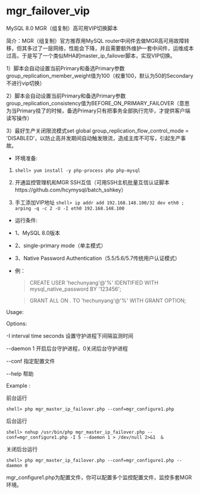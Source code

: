# mgr_failover_vip
MySQL 8.0 MGR（组复制）高可用VIP切换脚本

简介：MGR（组复制）官方推荐用MySQL router中间件去做MGR高可用故障转移，但其多过了一层网络，性能会下降，并且需要额外维护一套中间件，运维成本过高，于是写了一个类似MHA的master_ip_failover脚本，实现VIP切换。

1）脚本会自动设置当前Primary和备选Primary参数group_replication_member_weight值为100（权重100，默认为50的Secondary不进行vip切换）

2）脚本会自动设置当前Primary和备选Primary参数group_replication_consistency值为BEFORE_ON_PRIMARY_FAILOVER（意思为当Primary挂了的时候，备选Primary只有把事务全部执行完毕，才提供客户端读写操作）

3）最好生产关闭限流模式set global group_replication_flow_control_mode = 'DISABLED'，以防止高并发期间自动触发限流，造成主库不可写，引起生产事故。


 * 环境准备:
 
 1) ```shell> yum install -y php-process php php-mysql```
 2) 开通监控管理机和MGR SSH互信（可用SSH主机批量互信认证脚本https://github.com/hcymysql/batch_sshkey）

 3) 手工添加VIP地址
```shell> ip addr add 192.168.148.100/32 dev eth0 ; arping -q -c 2 -U -I eth0 192.168.148.100```
 
 * 运行条件:
 * 1、MySQL 8.0版本
 * 2、single-primary mode（单主模式）
 * 3、Native Password Authentication（5.5/5.6/5.7传统用户认证模式）
 * 例：
      > CREATE USER 'hechunyang'@'%' IDENTIFIED WITH mysql_native_password BY '123456';
      
      > GRANT ALL ON *.* TO 'hechunyang'@'%' WITH GRANT OPTION;

Usage:

  Options:
  
  -I  interval time seconds	设置守护进程下间隔监测时间
  
  --daemon 1	开启后台守护进程，0关闭后台守护进程
  
  --conf	指定配置文件
  
  --help	帮助

Example :

   前台运行
   
   ```shell> php mgr_master_ip_failover.php --conf=mgr_configure1.php```

   后台运行
   
   ```shell> nohup /usr/bin/php mgr_master_ip_failover.php --conf=mgr_configure1.php -I 5 --daemon 1 > /dev/null 2>&1  &```
   	   
   关闭后台运行
   
   ```shell> php mgr_master_ip_failover.php --conf=mgr_configure1.php --daemon 0```
   
   
mgr_configure1.php为配置文件，你可以配置多个监控配置文件，监控多套MGR环境。



